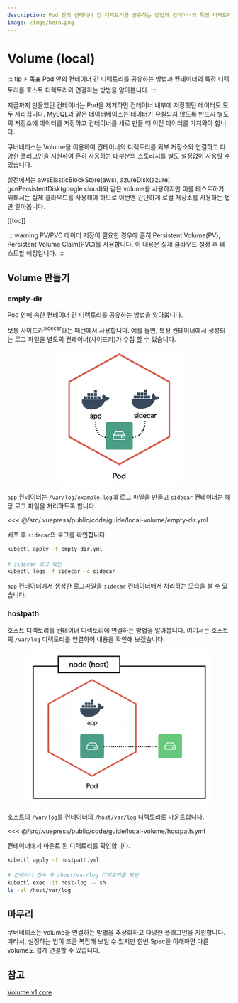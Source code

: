 ```yaml
---
description: Pod 안의 컨테이너 간 디렉토리를 공유하는 방법과 컨테이너의 특정 디렉토리를 호스트 디렉토리와 연결하는 방법을 알아봅니다.
image: /imgs/hero.png
---
```


# Volume (local)

::: tip ⚡️ 목표
Pod 안의 컨테이너 간 디렉토리를 공유하는 방법과 컨테이너의 특정 디렉토리를 호스트 디렉토리와 연결하는 방법을 알아봅니다.
:::

지금까지 만들었던 컨테이너는 Pod을 제거하면 컨테이너 내부에 저장했던 데이터도 모두 사라집니다. MySQL과 같은 데이터베이스는 데이터가 유실되지 않도록 반드시 별도의 저장소에 데이터를 저장하고 컨테이너를 새로 만들 때 이전 데이터를 가져와야 합니다.

쿠버네티스는 Volume을 이용하여 컨테이너의 디렉토리를 외부 저장소와 연결하고 다양한 플러그인을 지원하여 흔히 사용하는 대부분의 스토리지를 별도 설정없이 사용할 수 있습니다.

실전에서는 awsElasticBlockStore(aws), azureDisk(azure), gcePersistentDisk(google cloud)와 같은 volume을 사용하지만 이를 테스트하기 위해서는 실제 클라우드를 사용해야 하므로 이번엔 간단하게 로컬 저장소를 사용하는 법만 알아봅니다.

[[toc]]

::: warning PV/PVC
데이터 저장이 필요한 경우에 흔히 Persistent Volume(PV), Persistent Volume Claim(PVC)를 사용합니다. 이 내용은 실제 클라우드 설정 후 테스트할 예정입니다.
:::

## Volume 만들기

### empty-dir

Pod 안에 속한 컨테이너 간 디렉토리를 공유하는 방법을 알아봅니다.

보통 사이드카<sup>sidecar</sup>라는 패턴에서 사용합니다. 예를 들면, 특정 컨테이너에서 생성되는 로그 파일을 별도의 컨테이너(사이드카)가 수집 할 수 있습니다.

<div style="text-align: center">
  <img src="./imgs/guide/volume/empty-dir.png" alt="empty-dir" style="width: 280px; max-width: 100%" />
</div>

`app` 컨테이너는 `/var/log/example.log`에 로그 파일을 만들고 `sidecar` 컨테이너는 해당 로그 파일을 처리하도록 합니다.

<<< @/src/.vuepress/public/code/guide/local-volume/empty-dir.yml
<code-link link="guide/local-volume/empty-dir.yml"/>

배포 후 `sidecar`의 로그를 확인합니다.

```sh
kubectl apply -f empty-dir.yml

# sidecar 로그 확인
kubectl logs -f sidecar -c sidecar
```

`app` 컨테이너에서 생성한 로그파일을 `sidecar` 컨테이너에서 처리하는 모습을 볼 수 있습니다.

### hostpath

호스트 디렉토리를 컨테이너 디렉토리에 연결하는 방법을 알아봅니다. 여기서는 호스트의 `/var/log` 디렉토리를 연결하여 내용을 확인해 보겠습니다.

<div style="text-align: center">
  <img src="./imgs/guide/volume/hostpath.png" alt="hostpath" style="width: 420px; max-width: 100%" />
</div>

호스트의 `/var/log`를 컨테이너의 `/host/var/log` 디렉토리로 마운트합니다.

<<< @/src/.vuepress/public/code/guide/local-volume/hostpath.yml
<code-link link="guide/local-volume/hostpath.yml"/>

컨테이너에서 마운트 된 디렉토리를 확인합니다.

```sh
kubectl apply -f hostpath.yml

# 컨테이너 접속 후 /host/var/log 디렉토리를 확인
kubectl exec -it host-log -- sh
ls -al /host/var/log
```

## 마무리

쿠버네티스는 volume을 연결하는 방법을 추상화하고 다양한 플러그인을 지원합니다. 따라서, 설정하는 법이 조금 복잡해 보일 수 있지만 한번 Spec을 이해하면 다른 volume도 쉽게 연결할 수 있습니다.

## 참고

[Volume v1 core](https://kubernetes.io/docs/reference/generated/kubernetes-api/v1.20/#volume-v1-core)
